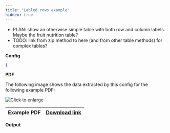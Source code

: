 ```yaml
---
title: "Labled rows example"
hidden: true
---
```


- PLAN: show an otherwise simple table with both row and column labels. Maybe the fruit nutrition table?
- TODO: link from zip method to here (and from other table methods) for complex tables?

**Config**

```json
{
```

**PDF**

The following image shows the data extracted by this config for the following example PDF:

![Click to enlarge](https://raw.githubusercontent.com/sensible-hq/sensible-docs/main/readme-sync/assets/v0/images/final/tbd.png)

| Example PDF | [Download link](https://raw.githubusercontent.com/sensible-hq/sensible-docs/main/readme-sync/assets/v0/pdfs/sections.pdf) |
| ------------------- | ------------------------------------------------------------ |

**Output**

```json

```
